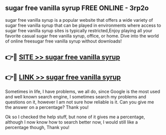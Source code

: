 ## sugar free vanilla syrup FREE ONLINE - 3rp2o

sugar free vanilla syrup is a popular website that offers a wide variety of sugar free vanilla syrup that can be played in environments where access to sugar free vanilla syrup sites is typically restricted,Enjoy playing all your favorite casual sugar free vanilla syrup, office, or home. Dive into the world of online freesugar free vanilla syrup without downloads!

## 👉🔴 [SITE >> sugar free vanilla syrup](http://news.freeplayer.one?title=sugar_free_vanilla_syrup&ref=FRRE)

## 👉🔴 [LINK >> sugar free vanilla syrup](http://news.freeplayer.one?title=sugar_free_vanilla_syrup&ref=FREE)

Sometimes in life, I have problems, we all do, since Google is the most used and well known search engine, I sometimes search my problems and questions on it, however I am not sure how reliable is it. Can you give me the answer on a percentage? Thank you!

Ok so I checked the help stuff, but none of it gives me a percentage, although I now know how to search better now, I would still like a percentage though, Thank you!